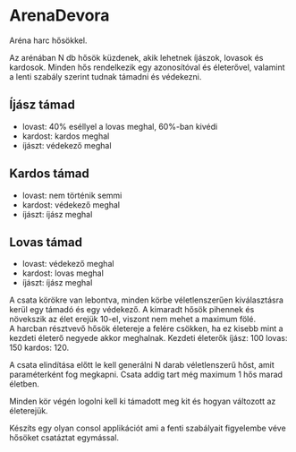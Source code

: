 # ArenaDevora
Aréna harc hősökkel.

Az arénában N db hősök küzdenek, akik lehetnek íjászok, lovasok és kardosok.  Minden hős rendelkezik egy azonosítóval és életerővel, valamint a lenti szabály szerint tudnak támadni és védekezni.

## Íjász támad 
-	lovast: 40% eséllyel a lovas meghal, 60%-ban kivédi
-	kardost: kardos meghal 
-	íjászt: védekező meghal

## Kardos támad 
-	lovast: nem történik semmi
-	kardost: védekező meghal 
-	íjászt: íjász meghal

## Lovas támad
-	lovast: védekező meghal
-	kardost: lovas meghal 
-	íjászt: íjász meghal

A csata körökre van lebontva, minden körbe véletlenszerűen kiválasztásra kerül egy támadó és egy védekező. A kimaradt hősök pihennek és növekszik az élet erejük 10-el, viszont nem mehet a maximum fölé.  
A harcban résztvevő hősök életereje a felére csökken, ha ez kisebb mint a kezdeti életerő negyede akkor meghalnak. Kezdeti életerők íjász: 100 lovas: 150 kardos: 120.

A csata elindítása előtt le kell generálni N darab véletlenszerű hőst, amit paraméterként fog megkapni. Csata addig tart még maximum 1 hős marad életben. 

Minden kör végén logolni kell ki támadott meg kit és hogyan változott az életerejük. 

Készíts egy olyan consol applikációt ami a fenti szabályait figyelembe véve hősöket csatáztat egymással. 

